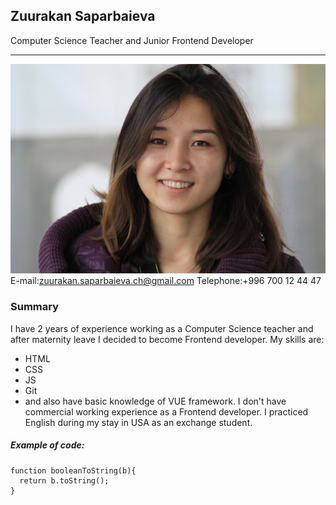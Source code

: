 ## Zuurakan Saparbaieva
Computer Science Teacher and Junior Frontend Developer
*******************************************************
![Alt-avatar](/img/zuurakan.jpg "Photo of me")
E-mail:zuurakan.saparbaieva.ch@gmail.com
Telephone:+996 700 12 44 47


### Summary
I have 2 years of experience working as a Computer Science teacher and after maternity leave I decided to become Frontend developer. My skills are:
* HTML
* CSS
* JS
* Git
* and also have basic knowledge of VUE framework.
I don't have commercial working experience as a Frontend developer.
I practiced English during my stay in USA as an exchange student.
##### Example of code:
```
function booleanToString(b){
  return b.toString();
}
```
